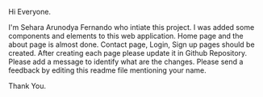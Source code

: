 Hi Everyone.

I'm Sehara Arunodya Fernando who intiate this project. 
I was added some components and elements to this web application.
Home page and the about page is almost done.
Contact page, Login, Sign up pages should be created.
After creating each page please update it in Github Repository.
Please add a message to identify what are the changes.
Please send a feedback by editing this readme file mentioning your name.

Thank You.